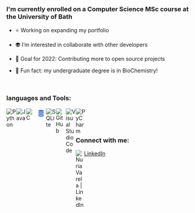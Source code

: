 
### I'm currently enrolled on a Computer Science MSc course at the University of Bath

- ⭐️ Working on expanding my portfolio

- 👽 I’m interested in collaborate with other developers

- 🌌 Goal for 2022: Contributing more to open source projects

- 🌋 Fun fact: my undergraduate degree is in BioChemistry!

<br />


### languages and Tools:

<img align="left" alt="Python" width="26px" src="https://upload.wikimedia.org/wikipedia/commons/c/c3/Python-logo-notext.svg" />

<img align="left" alt="Java" width="26px" src="https://upload.wikimedia.org/wikipedia/en/3/30/Java_programming_language_logo.svg" />


<img align="left" alt="C" width="26px" src="https://upload.wikimedia.org/wikipedia/commons/3/35/The_C_Programming_Language_logo.svg" />


<img align="left" alt="SQL" width="26px" src="https://raw.githubusercontent.com/github/explore/80688e429a7d4ef2fca1e82350fe8e3517d3494d/topics/sql/sql.png" />


<img align="left" alt="SQLite" width="26px" src="https://upload.wikimedia.org/wikipedia/commons/9/97/Sqlite-square-icon.svg" />


<img align="left" alt="GitHub" width="26px" src="https://upload.wikimedia.org/wikipedia/commons/a/ae/Github-desktop-logo-symbol.svg" />


<img align="left" alt="Visual Studio Code" width="26px" src="https://user-images.githubusercontent.com/674621/71187801-14e60a80-2280-11ea-94c9-e56576f76baf.png" />


<img align="left" alt="PyCharm" width="26px" src="https://upload.wikimedia.org/wikipedia/commons/1/1d/PyCharm_Icon.svg" />



<br />
<br />
<br />


### Connect with me:

<img align="left" alt="Nuria Varela | LinkedIn" width="22px" src="https://upload.wikimedia.org/wikipedia/commons/f/f8/LinkedIn_icon_circle.svg" /> [LinkedIn]

<br />







[LinkedIn]: https://www.linkedin.com/in/nuriavarela/